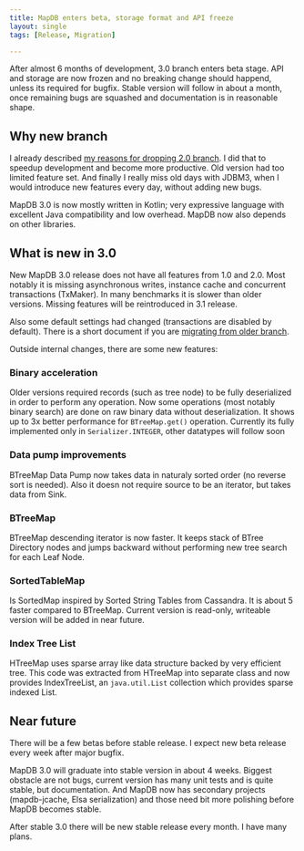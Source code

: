 ```yaml
---
title: MapDB enters beta, storage format and API freeze
layout: single
tags: [Release, Migration]

---
```


After almost 6 months of development, 3.0 branch enters beta stage. API and storage are now frozen and no breaking change should happend, unless its required for bugfix. Stable version will follow in about a month, once remaining bugs are squashed and documentation is in reasonable shape.

Why new branch
--------------

I already described [my reasons for dropping 2.0 branch](/news/mapdb3/). I did that to speedup development and become more productive. Old version had too limited feature set. And finally I really miss old days with JDBM3, when I would introduce new features every day, without adding new bugs.

MapDB 3.0 is now mostly written in Kotlin; very expressive language with excellent Java compatibility and low overhead. MapDB now also depends on other libraries.

What is new in 3.0
------------------

New MapDB 3.0 release does not have all features from 1.0 and 2.0. Most notably it is missing asynchronous writes, instance cache and concurrent transactions (TxMaker). In many benchmarks it is slower than older versions. Missing features will be reintroduced in 3.1 release.

Also some default settings had changed (transactions are disabled by default). There is a short document if you are [migrating from older branch](/news/migrating_to_30/).

Outside internal changes, there are some new features:

### Binary acceleration

Older versions required records (such as tree node) to be fully deserialized in order to perform any operation. Now some operations (most notably binary search) are done on raw binary data without deserialization. It shows up to 3x better performance for `BTreeMap.get()` operation. Currently its fully implemented only in `Serializer.INTEGER`, other datatypes will follow soon

### Data pump improvements

BTreeMap Data Pump now takes data in naturaly sorted order (no reverse sort is needed). Also it doesn not require source to be an iterator, but takes data from Sink.

### BTreeMap

BTreeMap descending iterator is now faster. It keeps stack of BTree Directory nodes and jumps backward without performing new tree search for each Leaf Node.

### SortedTableMap

Is SortedMap inspired by Sorted String Tables from Cassandra. It is about 5 faster compared to BTreeMap. Current version is read-only, writeable version will be added in near future.

### Index Tree List

HTreeMap uses sparse array like data structure backed by very efficient tree. This code was extracted from HTreeMap into separate class and now provides IndexTreeList, an `java.util.List` collection which provides sparse indexed List.

Near future
-----------

There will be a few betas before stable release. I expect new beta release every week after major bugfix.

MapDB 3.0 will graduate into stable version in about 4 weeks. Biggest obstacle are not bugs, current version has many unit tests and is quite stable, but documentation. And MapDB now has secondary projects (mapdb-jcache, Elsa serialization) and those need bit more polishing before MapDB becomes stable.

After stable 3.0 there will be new stable release every month. I have many plans.
